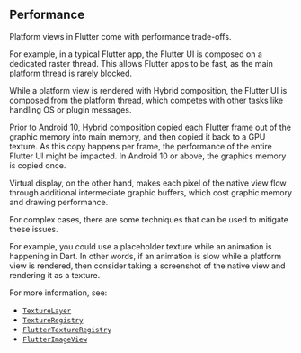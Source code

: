 ## Performance

Platform views in Flutter come with performance trade-offs.

For example, in a typical Flutter app, the Flutter UI is composed
on a dedicated raster thread. This allows Flutter apps to be fast,
as the main platform thread is rarely blocked.

While a platform view is rendered with Hybrid composition,
the Flutter UI is composed from the platform thread,
which competes with other tasks like handling OS or plugin messages.

Prior to Android 10, Hybrid composition copied each Flutter frame
out of the graphic memory into main memory, and then copied it back
to a GPU texture. As this copy happens per frame, the performance of
the entire Flutter UI might be impacted. In Android 10 or above, the
graphics memory is copied once.

Virtual display, on the other hand,
makes each pixel of the native view
flow through additional intermediate graphic buffers,
which cost graphic memory and drawing performance.

For complex cases, there are some techniques that
can be used to mitigate these issues.

For example, you could use a placeholder texture
while an animation is happening in Dart.
In other words, if an animation is slow while a
platform view is rendered,
then consider taking a screenshot of the
native view and rendering it as a texture.

For more information, see:

* [`TextureLayer`][]
* [`TextureRegistry`][]
* [`FlutterTextureRegistry`][]
* [`FlutterImageView`][]

[`FlutterImageView`]: {{site.api}}/javadoc/io/flutter/embedding/android/FlutterImageView.html
[`FlutterTextureRegistry`]: {{site.api}}/objcdoc/Protocols/FlutterTextureRegistry.html
[`TextureLayer`]: {{site.api}}/flutter/rendering/TextureLayer-class.html
[`TextureRegistry`]: {{site.api}}/javadoc/io/flutter/view/TextureRegistry.html
